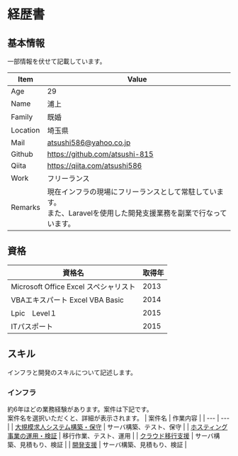 # 経歴書

## 基本情報

一部情報を伏せて記載しています。

| Item | Value |
| --- | --- |
| Age | 29 |
| Name | 浦上 |
| Family | 既婚 |
| Location | 埼玉県 |
| Mail | atsushi586@yahoo.co.jp |
| Github | https://github.com/atsushi-815 |
| Qiita | https://qiita.com/atsushi586 |
| Work | フリーランス |
| Remarks | 現在インフラの現場にフリーランスとして常駐しています。</br>また、Laravelを使用した開発支援業務を副業で行なっています。

## 資格


| 資格名 | 取得年 |
| --- | --- |
| Microsoft Office Excel スペシャリスト | 2013 |
| VBAエキスパート Excel VBA Basic | 2014 |
| Lpic　Level１ | 2015 |
| ITパスポート | 2015 |

## スキル

インフラと開発のスキルについて記述します。

### インフラ

約6年ほどの業務経験があります。案件は下記です。</br>
案件名を選択いただくと、詳細が表示されます。
| 案件名 | 作業内容 |
| --- | --- |
| [大規模求人システム構築・保守]() | サーバ構築、テスト、保守 |
| [ホスティング事業の運用・検証]() | 移行作業、テスト、運用 |
| [クラウド移行支援]() | サーバ構築、見積もり、検証 |
| [開発支援](https://github.com/atsushi-815/Curriculum-Vitae/blob/develop/fourth.md) | サーバ構築、見積もり、検証 |
